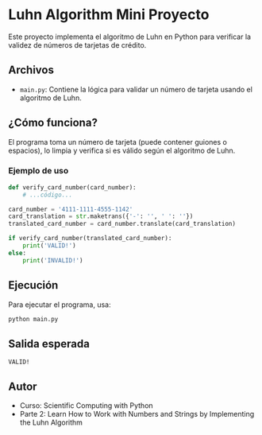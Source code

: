 # Luhn Algorithm Mini Proyecto

Este proyecto implementa el algoritmo de Luhn en Python para verificar la validez de números de tarjetas de crédito.

## Archivos
- `main.py`: Contiene la lógica para validar un número de tarjeta usando el algoritmo de Luhn.

## ¿Cómo funciona?
El programa toma un número de tarjeta (puede contener guiones o espacios), lo limpia y verifica si es válido según el algoritmo de Luhn.

### Ejemplo de uso
```python
def verify_card_number(card_number):
    # ...código...

card_number = '4111-1111-4555-1142'
card_translation = str.maketrans({'-': '', ' ': ''})
translated_card_number = card_number.translate(card_translation)

if verify_card_number(translated_card_number):
    print('VALID!')
else:
    print('INVALID!')
```

## Ejecución
Para ejecutar el programa, usa:

```bash
python main.py
```

## Salida esperada
```
VALID!
```

## Autor
- Curso: Scientific Computing with Python
- Parte 2: Learn How to Work with Numbers and Strings by Implementing the Luhn Algorithm
